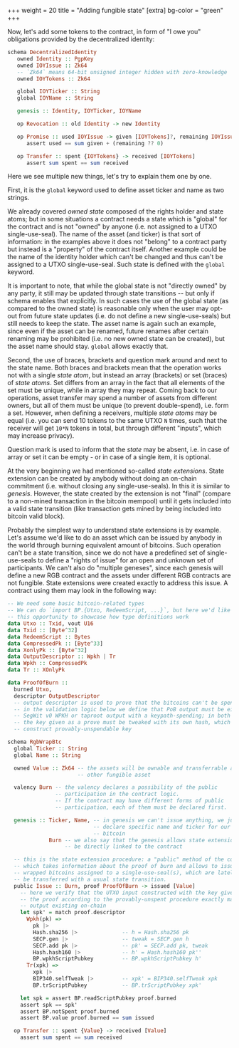 +++
weight = 20
title = "Adding fungible state"
[extra]
bg-color = "green"
+++

Now, let's add some tokens to the contract, in form of "I owe you" obligations
provided by the decentralized identity:

```haskell
schema DecentralizedIdentity
   owned Identity :: PgpKey
   owned IOYIssue :: Zk64
   -- `Zk64` means 64-bit unsigned integer hidden with zero-knowledge
   owned IOYTokens :: Zk64

   global IOYTicker :: String
   global IOYName :: String

   genesis :: Identity, IOYTicker, IOYName

   op Revocation :: old Identity -> new Identity

   op Promise :: used IOYIssue -> given [IOYTokens]?, remaining IOYIssue?
      assert used == sum given + (remaining ?? 0)

   op Transfer :: spent {IOYTokens} -> received [IOYTokens]
      assert sum spent == sum received
```

Here we see multiple new things, let's try to explain them one by one.

First, it is the `global` keyword used to define asset ticker and name as two
strings.

We already covered *owned state* composed of the rights holder and state atoms;
but in some situations a contract needs a state which is "global" for the
contract and is not "owned" by anyone (i.e. not assigned to a UTXO
single-use-seal). The name of the asset (and ticker) is that sort of
information: in the examples above it does not "belong" to a contract party but
instead is a "property" of the contract itself. Another example could be the
name of the identity holder which can't be changed and thus can't be assigned to
a UTXO single-use-seal. Such state is defined with the `global` keyword.

It is important to note, that while the global state is not "directly owned" by
any party, it still may be updated through state transitions -- but only if
schema enables that explicitly. In such cases the use of the global state (as
compared to the owned state) is reasonable only when the user may opt-out from
future state updates (i.e. do not define a new single-use-seals) but still needs
to keep the state. The asset name is again such an example, since even if the
asset can be renamed, future renames after certain renaming may be prohibited
(i.e. no new owned state can be created), but the asset name should stay.
`global` allows exactly that.

Second, the use of braces, brackets and question mark around and next to the
state name. Both braces and brackets mean that the operation works not with a
single *state atom*, but instead an array (brackets) or set (braces) of *state
atoms*. Set differs from an array in the fact that all elements of the set must
be unique, while in array they may repeat. Coming back to our operations, asset
transfer may spend a number of assets from different owners, but all of them
must be unique (to prevent double-spend), i.e. form a set. However, when
defining a receivers, multiple *state atoms* may be equal (i.e. you can send
10 tokens to the same UTXO `N` times, such that the receiver will get `10*N`
tokens in total, but through different "inputs", which may increase privacy).

Question mark is used to inform that the *state* may be absent, i.e. in case of
array or set it can be empty - or in case of a single item, it is optional.

At the very beginning we had mentioned so-called *state extensions*. State
extension can be created by anybody without doing an on-chain commitment (i.e.
without closing any single-use-seals). In this it is similar to *genesis*.
However, the state created by the extension is not "final" (compare to a
non-mined transaction in the bitcoin mempool) until it gets included into a
valid state transition (like transaction gets mined by being included into
bitcoin valid block).

Probably the simplest way to understand state extensions is by example. Let's
assume we'd like to do an asset which can be issued by anybody in the world
through burning equivalent amount of bitcoins. Such operation can't be a state
transition, since we do not have a predefined set of single-use-seals to define
a "rights of issue" for an open and unknown set of participants. We can't also
do "multiple geneses", since each genesis will define a new RGB contract and
the assets under different RGB contracts are not fungible. State extensions
were created exactly to address this issue. A contract using them may look in
the following way:

```haskell
-- We need some basic bitcoin-related types
-- We can do `import BP.{Utxo, RedeemScript, ...}`, but here we'd like to use
-- this opportunity to showcase how type definitions work
data Utxo :: Txid, vout U16
data Txid :: [Byte^32]
data RedeemScript :: Bytes
data CompressedPk :: [Byte^33]
data XonlyPk :: [Byte^32]
data OutputDescriptor :: Wpkh | Tr
data Wpkh :: CompressedPk
data Tr :: XOnlyPk

data ProofOfBurn ::
  burned Utxo,
  descriptor OutputDescriptor
  -- output descriptor is used to prove that the bitcoins can't be spent.
  -- in the validation logic below we define that PoB output must be either
  -- SegWit v0 WPKH or taproot output with a keypath-spending; in both cases
  -- the key given as a prove must be tweaked with its own hash, which will
  -- construct provably-unspendable key

schema RgbWrapBtc
  global Ticker :: String
  global Name :: String

  owned Value :: Zk64 -- the assets will be ownable and transferrable as any
                      -- other fungible asset

  valency Burn -- the valency declares a possibility of the public 
               -- participation in the contract logic.
               -- If the contract may have different forms of public 
               -- participation, each of them must be declared first.

  genesis :: Ticker, Name, -- in genesis we can't issue anything, we just
                           -- declare specific name and ticker for our wrapped
                           -- bitcoin
             Burn -- we also say that the genesis allows state extensions to
                  -- be directly linked to the contract

  -- this is the state extension procedure: a "public" method of the contract
  -- which takes information about the proof of burn and allows to issue the
  -- wrapped bitcoins assigned to a single-use-seal(s), which are lately can
  -- be transferred with a usual state transition.
  public Issue :: Burn, proof ProofOfBurn -> issued [Value]
    -- here we verify that the UTXO input constructed with the key given in
    -- the proof according to the provably-unspent procedure exactly matches
    -- output existing on-chain
    let spk' = match proof.descriptor
      Wpkh(pk) =>
        pk |>
        Hash.sha256 |>              -- h = Hash.sha256 pk
        SECP.gen |>                 -- tweak = SECP.gen h
        SECP.add pk |>              -- pk' = SECP.add pk, tweak
        Hash.hash160 |>             -- h' = Hash.hash160 pk''
        BP.wpkhScriptPubkey         -- BP.wpkhScriptPubkey h'
      Tr(xpk) =>
        xpk |>
        BIP340.selfTweak |>         -- xpk' = BIP340.selfTweak xpk
        BP.trScriptPubkey           -- BP.trScriptPubkey xpk'

    let spk = assert BP.readScriptPubkey proof.burned
    assert spk == spk'
    assert BP.notSpent proof.burned
    assert BP.value proof.burned == sum issued

  op Transfer :: spent {Value} -> received [Value]
    assert sum spent == sum received
```
